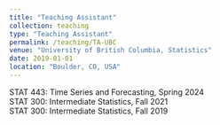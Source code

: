 ```yaml
---
title: "Teaching Assistant"
collection: teaching
type: "Teaching Assistant"
permalink: /teaching/TA-UBC
venue: "University of British Columbia, Statistics"
date: 2019-01-01
location: "Boulder, CO, USA"
---
```

STAT 443: Time Series and Forecasting, Spring 2024 \
STAT 300: Intermediate Statistics, Fall 2021 \
STAT 300: Intermediate Statistics, Fall 2019 
